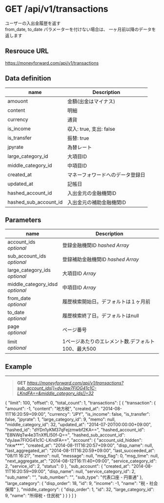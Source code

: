 # GET /api/v1/transactions
ユーザーの入出金履歴を返す  
from_date, to_date パラメーターを付けない場合は、
一ヶ月前以降のデータを返します

## Resrouce URL
https://moneyforward.com/api/v1/transactions

## Data definition

name | Description 
-----------|------------------------
amouont | 金額(出金はマイナス)
content | 明細
currency | 通貨
is_income | 収入: true, 支出: false
is_transfer | 振替: true
jpyrate | 為替レート
large_category_id | 大項目ID
middle_category_id | 中項目ID
created_at | マネーフォワードへのデータ登録日
updated_at | 記帳日
hashed_account_id | 入出金元の金融機関ID
hashed_sub_account_id | 入出金元の補助金融機関ID

## Parameters

name | Description 
-----------|------------------------
account_ids <br /> *optional* | 登録金融機関ID *hashed* *Array*
sub_account_ids <br /> *optional* | 登録補助金融機関ID *hashed* *Array*
large_category_ids <br /> *optional* | 大項目ID *Array*
middle_category_idsd <br /> *optional* | 中項目ID *Array*
from_date <br /> *optional* | 履歴検索開始日。デフォルトは１ヶ月前
to_date <br /> *optional* | 履歴検索終了日。デフォルトはnull
page  <br /> *optional* | ページ番号
limit <br /> *optional* | 1ページあたりのエレメント数.デフォルト100、最大500

 
## Example
***
> **GET** *https://moneyforward.com/api/v1/transactions?sub_account_ids[]=dyJaw7FlOG41c1C-LKndFA==&middle_category_ids[]=32*

{
  "limit": 100,
  "offset": 0,
  "total_count": 1,
  "transactions": [
    {
      "transaction": {
        "amount": -1,
        "content": "地方税",
        "created_at": "2014-08-11T16:20:59+09:00",
        "currency": "JPY",
        "is_income": false,
        "is_transfer": false,
        "jpyrate": 1,
        "large_category_id": 9,
        "memo": null,
        "middle_category_id": 32,
        "updated_at": "2014-07-20T00:00:00+09:00",
        "hashed_id": "dYDn1yKM37qFejzmwbf2KA==",
        "hashed_account_id": "E8NWqTw4e3TnXffLl50f-Q==",
        "hashed_sub_account_id": "dyJaw7FlOG41c1C-LKndFA==",
        "account": {
          "account_uid_hidden": "nkw***",
          "created_at": "2014-08-11T16:20:57+09:00",
          "disp_name": null,
          "last_aggregated_at": "2014-08-11T16:20:59+09:00",
          "last_succeeded_at": "08/11 16:21",
          "memo": null,
          "message": null,
          "msg_flag": 0,
          "msg_time": null,
          "next_aggregate_at": "2014-08-12T16:11:40+09:00",
          "service_category_id": 2,
          "service_id": 2,
          "status": 0
        },
        "sub_account": {
          "created_at": "2014-08-11T16:20:59+09:00",
          "disp_name": null,
          "service_category_id": 2,
          "sub_name": "",
          "sub_number": "",
          "sub_type": "代表口座 - 円普通"
        },
        "large_category": {
          "disp_order": 18,
          "id": 9,
          "income": -1,
          "name": "税・社会保障"
        },
        "middle_category": {
          "disp_order": 1,
          "id": 32,
          "large_category_id": 9,
          "name": "所得税・住民税"
        }
      }
    }
  ]
}
